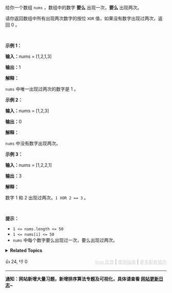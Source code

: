 <p>给你一个数组&nbsp;<code>nums</code>&nbsp;，数组中的数字 <strong>要么</strong> 出现一次，<strong>要么</strong>&nbsp;出现两次。</p>

<p>请你返回数组中所有出现两次数字的按位<em>&nbsp;</em><code>XOR</code>&nbsp;值，如果没有数字出现过两次，返回 0 。</p>

<p>&nbsp;</p>

<p><strong class="example">示例 1：</strong></p>

<div class="example-block"> 
 <p><span class="example-io"><b>输入：</b>nums = [1,2,1,3]</span></p> 
</div>

<p><span class="example-io"><b>输出：</b>1</span></p>

<p><strong>解释：</strong></p>

<p><code>nums</code>&nbsp;中唯一出现过两次的数字是 1 。</p>

<p><strong class="example">示例 2：</strong></p>

<div class="example-block"> 
 <p><span class="example-io"><b>输入：</b>nums = [1,2,3]</span></p> 
</div>

<p><span class="example-io"><b>输出：</b>0</span></p>

<p><strong>解释：</strong></p>

<p><code>nums</code>&nbsp;中没有数字出现两次。</p>

<p><strong class="example">示例 3：</strong></p>

<div class="example-block"> 
 <p><span class="example-io"><b>输入：</b>nums = [1,2,2,1]</span></p> 
</div>

<p><span class="example-io"><b>输出：</b>3</span></p>

<p><strong>解释：</strong></p>

<p>数字 1 和&nbsp;2 出现过两次。<code>1 XOR 2 == 3</code>&nbsp;。</p>

<p>&nbsp;</p>

<p><strong>提示：</strong></p>

<ul> 
 <li><code>1 &lt;= nums.length &lt;= 50</code></li> 
 <li><code>1 &lt;= nums[i] &lt;= 50</code></li> 
 <li><code>nums</code>&nbsp;中每个数字要么出现过一次，要么出现过两次。</li> 
</ul>

<details><summary><strong>Related Topics</strong></summary>位运算 | 数组 | 哈希表</details><br>

<div>👍 24, 👎 0<span style='float: right;'><span style='color: gray;'><a href='https://github.com/labuladong/fucking-algorithm/issues' target='_blank' style='color: lightgray;text-decoration: underline;'>bug 反馈</a> | <a href='https://labuladong.online/algo/fname.html?fname=jb插件简介' target='_blank' style='color: lightgray;text-decoration: underline;'>使用指南</a> | <a href='https://labuladong.online/algo/' target='_blank' style='color: lightgray;text-decoration: underline;'>更多配套插件</a></span></span></div>

<div id="labuladong"><hr>

**通知：网站新增大量习题，新增排序算法专题及可视化，具体请查看 [网站更新日志](https://labuladong.online/algo/changelog/website/)~**

</div>

